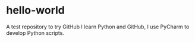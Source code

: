 # hello-world
A test repository to try GitHub
I learn Python and GitHub, I use PyCharm to develop Python scripts.
